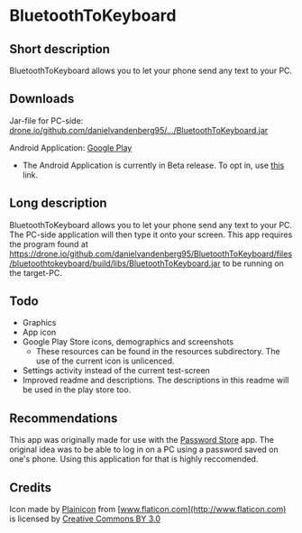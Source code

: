 # BluetoothToKeyboard
## Short description
BluetoothToKeyboard allows you to let your phone send any text to your PC.
## Downloads
Jar-file for PC-side: [drone.io/github.com/danielvandenberg95/…/BluetoothToKeyboard.jar](https://drone.io/github.com/danielvandenberg95/BluetoothToKeyboard/files/bluetoothtokeyboard/build/libs/BluetoothToKeyboard.jar)

Android Application: [Google Play](https://play.google.com/store/apps/details?id=com.gmail.dvandenberg95.bluetoothtopc)
 - The Android Application is currently in Beta release. To opt in, use [this](https://play.google.com/apps/testing/com.gmail.dvandenberg95.bluetoothtopc) link.

## Long description
BluetoothToKeyboard allows you to let your phone send any text to your PC. The PC-side application will then type it onto your screen. This app requires the program found at https://drone.io/github.com/danielvandenberg95/BluetoothToKeyboard/files/bluetoothtokeyboard/build/libs/BluetoothToKeyboard.jar to be running on the target-PC.
## Todo
 - Graphics
  - App icon
  - Google Play Store icons, demographics and screenshots
    - These resources can be found in the resources subdirectory. The use of the current icon is unlicenced.
 - Settings activity instead of the current test-screen
 - Improved readme and descriptions. The descriptions in this readme will be used in the play store too.

## Recommendations
This app was originally made for use with the [Password Store](https://github.com/zeapo/Android-Password-Store) app. The original idea was to be able to log in on a PC using a password saved on one's phone. Using this application for that is highly reccomended.

## Credits
Icon made by [Plainicon](http://www.flaticon.com/authors/plainicon) from [www.flaticon.com](http://www.flaticon.com) is licensed by [Creative Commons BY 3.0](http://creativecommons.org/licenses/by/3.0/)
